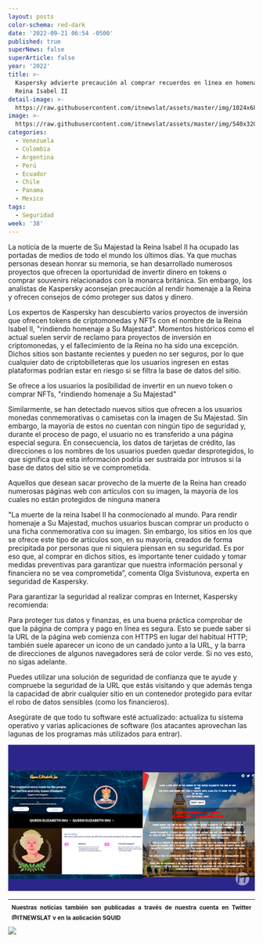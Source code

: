 ```yaml
---
layout: posts
color-schema: red-dark
date: '2022-09-21 06:54 -0500'
published: true
superNews: false
superArticle: false
year: '2022'
title: >-
  Kaspersky advierte precaución al comprar recuerdos en línea en homenaje a la
  Reina Isabel II
detail-image: >-
  https://raw.githubusercontent.com/itnewslat/assets/master/img/1024x680/estafa-queen-g.jpg
image: >-
  https://raw.githubusercontent.com/itnewslat/assets/master/img/540x320/estafa-queen-p.jpg
categories:
  - Venezuela
  - Colombia
  - Argentina
  - Perú
  - Ecuador
  - Chile
  - Panama
  - Mexico
tags:
  - Seguridad
week: '38'
---
```

La noticia de la muerte de Su Majestad la Reina Isabel II ha ocupado las portadas de medios de todo el mundo los últimos días. Ya que muchas personas desean honrar su memoria, se han desarrollado numerosos proyectos que ofrecen la oportunidad de invertir dinero en tokens o comprar souvenirs relacionados con la monarca británica.  Sin embargo, los analistas de Kaspersky aconsejan precaución al rendir homenaje a la Reina y ofrecen consejos de cómo proteger sus datos y dinero.

Los expertos de Kaspersky han descubierto varios proyectos de inversión que ofrecen tokens de criptomonedas y NFTs con el nombre de la Reina Isabel II, "rindiendo homenaje a Su Majestad". Momentos históricos como el actual suelen servir de reclamo para proyectos de inversión en criptomonedas, y el fallecimiento de la Reina no ha sido una excepción. Dichos sitios son bastante recientes y pueden no ser seguros, por lo que cualquier dato de criptobilleteras que los usuarios ingresen en estas plataformas podrían estar en riesgo si se filtra la base de datos del sitio.

Se ofrece a los usuarios la posibilidad de invertir en un nuevo token o comprar NFTs, "rindiendo homenaje a Su Majestad"

Similarmente, se han detectado nuevos sitios que ofrecen a los usuarios monedas conmemorativas o camisetas con la imagen de Su Majestad. Sin embargo, la mayoría de estos no cuentan con ningún tipo de seguridad y, durante el proceso de pago, el usuario no es transferido a una página especial segura. En consecuencia, los datos de tarjetas de crédito, las direcciones o los nombres de los usuarios pueden quedar desprotegidos, lo que significa que esta información podría ser sustraída por intrusos si la base de datos del sitio se ve comprometida. 

Aquellos que desean sacar provecho de la muerte de la Reina han creado numerosas páginas web con artículos con su imagen, la mayoría de los cuales no están protegidos de ninguna manera

"La muerte de la reina Isabel II ha conmocionado al mundo. Para rendir homenaje a Su Majestad, muchos usuarios buscan comprar un producto o una ficha conmemorativa con su imagen. Sin embargo, los sitios en los que se ofrece este tipo de artículos son, en su mayoría, creados de forma precipitada por personas que ni siquiera piensan en su seguridad. Es por eso que, al comprar en dichos sitios, es importante tener cuidado y tomar medidas preventivas para garantizar que nuestra información personal y financiera no se vea comprometida”, comenta Olga Svistunova, experta en seguridad de Kaspersky.

Para garantizar la seguridad al realizar compras en Internet, Kaspersky recomienda:

Para proteger tus datos y finanzas, es una buena práctica comprobar de que la página de compra y pago en línea es segura. Esto se puede saber si la URL de la página web comienza con HTTPS en lugar del habitual HTTP; también suele aparecer un icono de un candado junto a la URL, y la barra de direcciones de algunos navegadores será de color verde. Si no ves esto, no sigas adelante.

Puedes utilizar una solución de seguridad de confianza que te ayude y compruebe la seguridad de la URL que estás visitando y que además tenga la capacidad de abrir cualquier sitio en un contenedor protegido para evitar el robo de datos sensibles (como los financieros).

Asegúrate de que todo tu software esté actualizado: actualiza tu sistema operativo y varias aplicaciones de software (los atacantes aprovechan las lagunas de los programas más utilizados para entrar).

![](https://raw.githubusercontent.com/itnewslat/assets/master/img/540x320/estafa-queen-p.jpg)

<table style="height: 42px;" width="569">
<tbody>
<tr>
<td style="text-align: justify;"><sub><strong>Nuestras noticias también son publicadas a través de nuestra cuenta en Twitter <a href="https://twitter.com/itnewslat?lang=es">@ITNEWSLAT</a> y en la aplicación <a href="https://squidapp.co/en/">SQUID</a></strong></sub></td>
</tr>
</tbody>
</table>

<img src="https://tracker.metricool.com/c3po.jpg?hash=56f88a41e39ab42c063cc51676587a04"/>


